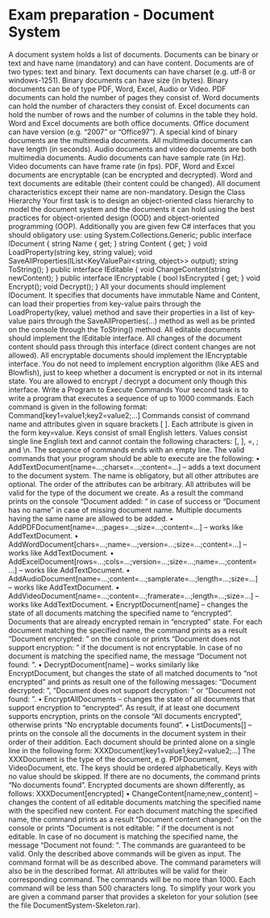 Exam preparation - Document System
==================================

A document system holds a list of documents. Documents can be binary or text and have name (mandatory) and can have content. Documents are of two types: text and binary. Text documents can have charset (e.g. utf-8 or windows-1251). Binary documents can have size (in bytes). Binary documents can be of type PDF, Word, Excel, Audio or Video. PDF documents can hold the number of pages they consist of. Word documents can hold the number of characters they consist of. Excel documents can hold the number of rows and the number of columns in the table they hold. Word and Excel documents are both office documents. Office document can have version (e.g. “2007” or “Office97”). A special kind of binary documents are the multimedia documents. All multimedia documents can have length (in seconds). Audio documents and video documents are both multimedia documents. Audio documents can have sample rate (in Hz). Video documents can have frame rate (in fps). PDF, Word and Excel documents are encryptable (can be encrypted and decrypted). Word and text documents are editable (their content could be changed). All document characteristics except their name are non-mandatory.
Design the Class Hierarchy
Your first task is to design an object-oriented class hierarchy to model the document system and the documents it can hold using the best practices for object-oriented design (OOD) and object-oriented programming (OOP). Additionally you are given few C# interfaces that you should obligatory use:
using System.Collections.Generic;
public interface IDocument
{
    string Name { get; }
    string Content { get; }
    void LoadProperty(string key, string value);
    void SaveAllProperties(IList<KeyValuePair<string, object>> output);
    string ToString();
}
public interface IEditable
{
    void ChangeContent(string newContent);
}
public interface IEncryptable
{
    bool IsEncrypted { get; }
    void Encrypt();
    void Decrypt();
}
All your documents should implement IDocument. It specifies that documents have immutable Name and Content, can load their properties from key-value pairs through the LoadProperty(key, value) method and save their properties in a list of key-value pairs through the SaveAllProperties(…) method as well as be printed on the console through the ToString() method.
All editable documents should implement the IEditable interface. All changes of the document content should pass through this interface (direct content changes are not allowed).
All encryptable documents should implement the IEncryptable interface. You do not need to implement encryption algorithm (like AES and Blowfish), just to keep whether a document is encrypted or not in its internal state. You are allowed to encrypt / decrypt a document only though this interface.
Write a Program to Execute Commands
Your second task is to write a program that executes a sequence of up to 1000 commands. Each command is given in the following format: 
Command[key1=value1;key2=value2;…]
Commands consist of command name and attributes given in square brackets [ ]. Each attribute is given in the form key=value. Keys consist of small English letters. Values consist single line English text and cannot contain the following characters: [, ], =, ; and \n. The sequence of commands ends with an empty line.
The valid commands that your program should be able to execute are the following:
•	AddTextDocument[name=…;charset=…;content=…] – adds a text document to the document system. The name is obligatory, but all other attributes are optional. The order of the attributes can be arbitrary. All attributes will be valid for the type of the document we create. As a result the command prints on the console “Document added: <name>” in case of success or “Document has no name” in case of missing document name. Multiple documents having the same name are allowed to be added.
•	AddPDFDocument[name=…;pages=…;size=…;content=…] – works like AddTextDocument.
•	AddWordDocument[chars=…;name=…;version=…;size=…;content=…] – works like AddTextDocument.
•	AddExcelDocument[rows=…;cols=…;version=…;size=…;name=…;content=…] – works like AddTextDocument.
•	AddAudioDocument[name=…;content=…;samplerate=…;length=…;size=…] – works like AddTextDocument.
•	AddVideoDocument[name=…;content=…;framerate=…;length=…;size=…] – works like AddTextDocument.
•	EncryptDocument[name] – changes the state of all documents matching the specified name to “encrypted”. Documents that are already encrypted remain in “encrypted” state. For each document matching the specified name, the command prints as a result “Document encrypted: <name>” on the console or prints “Document does not support encryption: <name>” if the document is not encryptable. In case of no document is matching the specified name, the message “Document not found: <name>”.
•	DecryptDocument[name] – works similarly like EncryptDocument, but changes the state of all matched documents to “not encrypted” and prints as result one of the following messages: “Document decrypted: <name>”, “Document does not support decryption: <name>” or “Document not found: <name>”.
•	EncryptAllDocuments – changes the state of all documents that support encryption to “encrypted”. As result, if at least one document supports encryption, prints on the console “All documents encrypted”, otherwise prints “No encryptable documents found”.
•	ListDocuments[] – prints on the console all the documents in the document system in their order of their addition. Each document should be printed alone on a single line in the following form:
XXXDocument[key1=value1;key2=value2;…]
The XXXDocument is the type of the document, e.g. PDFDocument, VideoDocument, etc. The keys should be ordered alphabetically. Keys with no value should be skipped. If there are no documents, the command prints “No documents found”. Encrypted documents are shown differently, as follows:
XXXDocument[encrypted]
•	ChangeContent[name;new_content] – changes the content of all editable documents matching the specified name with the specified new content. For each document matching the specified name, the command prints as a result “Document content changed: <name>” on the console or prints “Document is not editable: <name>” if the document is not editable. In case of no document is matching the specified name, the message “Document not found: <name>”.
The commands are guaranteed to be valid. Only the described above commands will be given as input. The command format will be as described above. The command parameters will also be in the described format. All attributes will be valid for their corresponding command. The commands will be no more than 1000. Each command will be less than 500 characters long. To simplify your work you are given a command parser that provides a skeleton for your solution (see the file DocumentSystem-Skeleton.rar).
